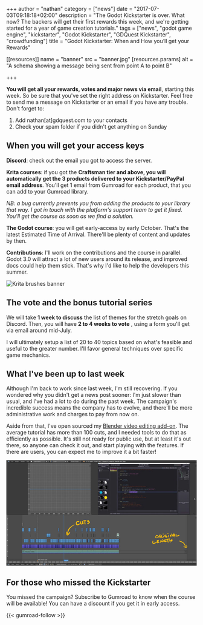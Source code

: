 +++
author = "nathan"
category = ["news"]
date = "2017-07-03T09:18:18+02:00"
description = "The Godot Kickstarter is over. What now? The backers will get their first rewards this week, and we're getting started for a year of game creation tutorials."
tags = ["news", "godot game engine", "kickstarter", "Godot Kickstarter", "GDQuest Kickstarter", "crowdfunding"]
title = "Godot Kickstarter: When and How you’ll get your Rewards"

[[resources]]
  name = "banner"
  src = "banner.jpg"
  [resources.params]
    alt = "A schema showing a message being sent from point A to point B"

+++


**You will get all your rewards, votes and major news via email**, starting this week. So be sure that you've set the right address on Kickstarter. Feel free to send me a message on Kickstarter or an email if you have any trouble. Don't forget to:

1. Add nathan[at]gdquest.com to your contacts
1. Check your spam folder if you didn't get anything on Sunday


## When you will get your access keys

**Discord**: check out the email you got to access the server.

**Krita courses**: if you got the **Craftsman tier and above, you will automatically get the 3 products delivered to your Kickstarter/PayPal email address**. You'll get 1 email from Gumroad for each product, that you can add to your Gumroad library. 

_NB: a bug currently prevents you from adding the products to your library that way. I got in touch with the platform's support team to get it fixed. You'll get the course as soon as we find a solution._

**The Godot course**: you will get early-access by early October. That's the latest Estimated Time of Arrival. There'll be plenty of content and updates by then.

**Contributions**: I'll work on the contributions and the course in parallel. Godot 3.0 will attract a lot of new users around its release, and improved docs could help them stick. That's why I'd like to help the developers this summer.

![Krita brushes banner](/img/page/krita-brushes/krita-brushes-banner-lite.jpg)


## The vote and the bonus tutorial series

We will take **1 week to discuss** the list of themes for the stretch goals on Discord. Then, you will have **2 to 4 weeks to vote** , using a form you'll get via email around mid-July.

I will ultimately setup a list of 20 to 40 topics based on what's feasible and useful to the greater number. I'll favor general techniques over specific game mechanics.


## What I've been up to last week

Although I'm back to work since last week, I'm still recovering. If you wondered why you didn't get a news post sooner: I'm just slower than usual, and I've had a lot to do during the past week. The campaign's incredible success means the company has to evolve, and there'll be more administrative work and charges to pay from now on.

Aside from that, I've open sourced my [Blender video editing add-on](https://github.com/GDQuest/GDQuest-VSE). The average tutorial has more than 100 cuts, and I needed tools to do that as efficiently as possible. It's still not ready for public use, but at least it's out there, so anyone can check it out, and start playing with the features. If there are users, you can expect me to improve it a bit faster!

![Screenshot of Blender showing the cuts on an tutorial](cuts-on-tutorials.jpg)


## For those who missed the Kickstarter

You missed the campaign? Subscribe to Gumroad to know when the course will be available! You can have a discount if you get it in early access.

{{< gumroad-follow >}}
